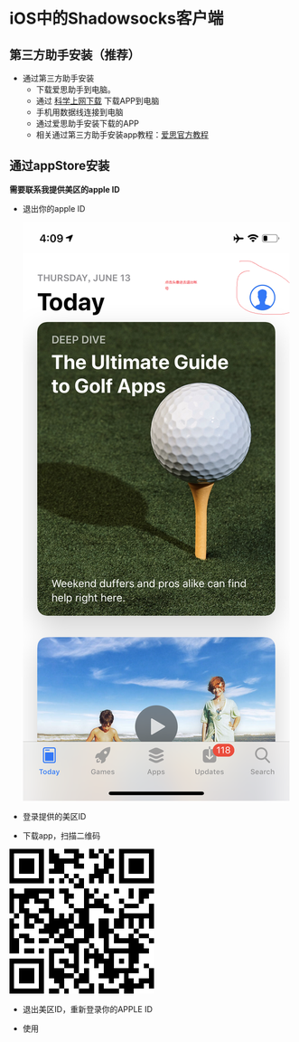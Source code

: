 # iOS中的Shadowsocks客户端



## 第三方助手安装（推荐）
* 通过第三方助手安装
  * 下载爱思助手到电脑。
  * 通过 [科学上网下载](https://www.kxsw.cf/guide/ss.ipa)   下载APP到电脑
  * 手机用数据线连接到电脑
  * 通过爱思助手安装下载的APP
  * 相关通过第三方助手安装app教程：[爱思官方教程](https://www.i4.cn/news_detail_3339.html)



## 通过appStore安装
**需要联系我提供美区的apple ID**
* 退出你的apple ID 
 
  ![applestore帐号](../../assets/img/applestopre.PNG)
* 登录提供的美区ID
* 下载app，扫描二维码

 ![ss二维码](../../assets/img/ss-qrcode.png)
 
* 退出美区ID，重新登录你的APPLE ID

* 使用
 

 


